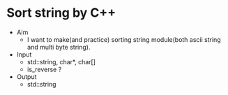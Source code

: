 # Sort string by C++

* Aim
    - I want to make(and practice) sorting string module(both ascii string and multi byte string).
* Input
    - std::string, char*, char[]
    - is_reverse ?
* Output
    - std::string